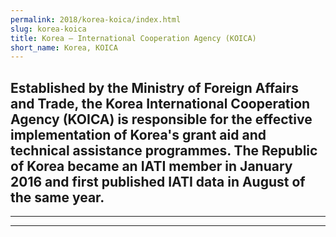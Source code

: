 ```yaml
---
permalink: 2018/korea-koica/index.html
slug: korea-koica
title: Korea – International Cooperation Agency (KOICA)
short_name: Korea, KOICA
---
```

Established by the Ministry of Foreign Affairs and Trade, the Korea International Cooperation Agency (KOICA) is responsible for the effective implementation of Korea's grant aid and technical assistance programmes. The Republic of Korea became an IATI member in January 2016 and first published IATI data in August of the same year. 
---

---

---

